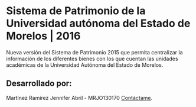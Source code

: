 # Sistema de Patrimonio de la Universidad autónoma del Estado de Morelos | 2016

Nueva versión del Sistema de Patrimonio 2015 que permita centralizar la información de los diferentes bienes con los que cuentan las unidades académicas de  la Universidad Autónoma del Estado de Morelos.

## Desarrollado por:

Martínez Ramírez Jennifer Abril - MRJO130170
 [Contáctame](https://mail.google.com/mail/u/0/#inbox?compose=15afdadcba584b91).
